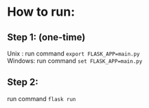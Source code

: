 # How to run:


## Step 1: (one-time)
Unix : run command `export FLASK_APP=main.py`
<br>
Windows: run command `set FLASK_APP=main.py`

## Step 2:
run command `flask run`

